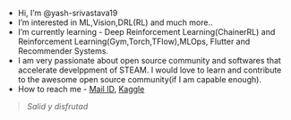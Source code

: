 * Hi, I’m @yash-srivastava19
* I’m interested in ML,Vision,DRL(RL) and much more.. 
* I’m currently learning - Deep Reinforcement Learning(ChainerRL) and Reinforcement Learning(Gym,Torch,TFlow),MLOps, Flutter and Recommender Systems.
* I am very passionate about open source community and softwares that accelerate develppment of STEAM. I would love to learn and contribute to the awesome open source community(if I am capable enough).
* How to reach me - [Mail ID](mailto:ysrivastava126@gmail.com?&cc=ysrivastava82@gmail.com&subject=Hi%20Yash%20from%20Github&body=Hi%20Yash%20I%20am%E2%80%A6and%20thanks%20for%20prefilling%20this%20email), [Kaggle](https://www.kaggle.com/yashsrivastava51213)

> *Salid y disfrutad*
